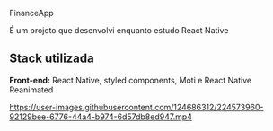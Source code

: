 FinanceApp  

É um projeto que desenvolvi enquanto estudo React Native 


## Stack utilizada

**Front-end:** React Native, styled components, Moti e React Native Reanimated


https://user-images.githubusercontent.com/124686312/224573960-92129bee-6776-44a4-b974-6d57db8ed947.mp4



